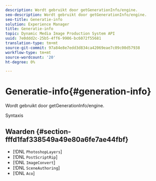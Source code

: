```yaml
---
description: Wordt gebruikt door getGenerationInfo/engine.
seo-description: Wordt gebruikt door getGenerationInfo/engine.
seo-title: Generatie-info
solution: Experience Manager
title: Generatie-info
topic: Dynamic Media Image Production System API
uuid: 7e0ddd2c-25b5-4ff6-9906-bc6072f55681
translation-type: tm+mt
source-git-commit: 97a84e8e7edd3d834ca42069eae7c09c00d57938
workflow-type: tm+mt
source-wordcount: '20'
ht-degree: 0%

---
```



# Generatie-info{#generation-info}

Wordt gebruikt door getGenerationInfo/engine.

Syntaxis

## Waarden {#section-fffd1faf338549a49e80a6fe7ae44fbf}

* [!DNL `PhotoshopLayers`]
* [!DNL `PostScriptRip`]
* [!DNL `ImageConvert`]
* [!DNL `SceneAuthoring`]
* [!DNL `Aco`]

